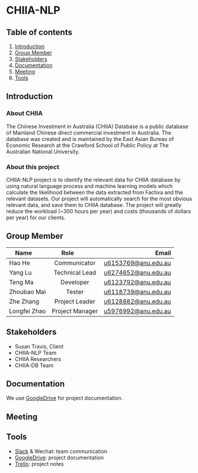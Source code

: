 # CHIIA-NLP
## Table of contents
1. [Introduction](#introduction)
2. [Group Member](#group-member)
3. [Stakeholders](#stakeholders)
4. [Documentation](#documentation)
5. [Meeting](#meeting)
6. [Tools](#tools)

## Introduction
### About CHIIA
The Chinese Investment in Australia (CHIIA) Database is a public database of Mainland Chinese direct commercial investment in Australia. The database was created and is maintained by the East Asian Bureau of Economic Research at the Crawford School of Public Policy at The Australian National University.

### About this project
CHIIA-NLP project is to identify the relevant data for CHIIA database by using natural language process and machine learning models which calculate the likelihood between the data extracted from Factiva and the relevant datasets. Our project will automatically search for the most obvious relevant data, and save them to CHIIA database. The project will greatly reduce the workload (~300 hours per year) and costs (thousands of dollars per year) for our clients. 

## Group Member
| Name       | Role          | Email  |
| ------------- |:-------------:| -----:|
| Hao He      | Communicator | u6153769@anu.edu.au |
| Yang Lu      | Technical Lead      |   u6274652@anu.edu.au |
| Teng Ma | Developer      |    u6123792@anu.edu.au |
| Zhoubao Mai      | Tester      |   u6118739@anu.edu.au |
| Zhe Zhang | Project Leader      |    u6128882@anu.edu.au |
| Longfei Zhao | Project Manager      |    u5976992@anu.edu.au |

## Stakeholders
* Susan Travis, Client
* CHIIA-NLP Team
* CHIIA Researchers
* CHIIA-DB Team

## Documentation
We use [GoogleDrive](https://drive.google.com/drive/folders/1tKW8WgmndtWxE8nfbuLNpcM0iiCxnppF?usp=sharing) for project documentation.

## Meeting

## Tools

* [Slack](https://chiianlp.slack.com/messages/C9H8AV2AX/) & Wechat: team communication
* [GoogleDrive](https://drive.google.com/drive/folders/1tKW8WgmndtWxE8nfbuLNpcM0iiCxnppF?usp=sharing): project documentation
* [Trello](https://trello.com/chiianlp): project notes
